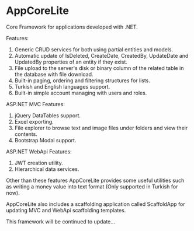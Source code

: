 # AppCoreLite

Core Framework for applications developed with .NET.

Features:
1) Generic CRUD services for both using partial entities and models.
2) Automatic update of IsDeleted, CreateDate, CreatedBy, UpdateDate and UpdatedBy properties of an entity if they exist.
3) File upload to the server's disk or binary column of the related table in the database with file download.
4) Built-in paging, ordering and filtering structures for lists.
5) Turkish and English languages support.
6) Built-in simple account managing with users and roles.

ASP.NET MVC Features:
1) jQuery DataTables support.
2) Excel exporting.
3) File explorer to browse text and image files under folders and view their contents. 
4) Bootstrap Modal support.

ASP.NET WebApi Features:
1) JWT creation utility.
2) Hierarchical data services.

Other than these features AppCoreLite provides some useful utilities such as writing a money value into text format (Only supported in Turkish for now).

AppCoreLite also includes a scaffolding application called ScaffoldApp for updating MVC and WebApi scaffolding templates.

This framework will be continued to update...

